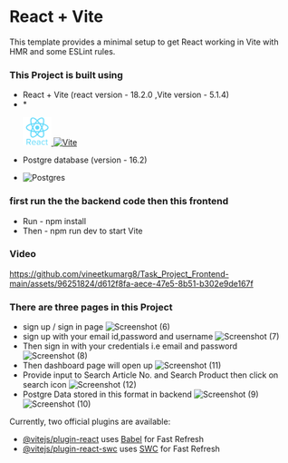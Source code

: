 # React  + Vite  
This template provides a minimal setup to get React working in Vite with HMR and some ESLint rules.
### This Project is built using 
*  React + Vite (react version - 18.2.0 ,Vite version - 5.1.4)
*  *<p align="left"> </a> <a href = "https://reactjs.org/" target="_blank" rel="noreferrer"> <img src="https://raw.githubusercontent.com/devicons/devicon/master/icons/react/react-original-wordmark.svg" alt="react" width="50" height="50"/> </a> <a href = "https://vitejs.dev/" target="_blank" rel="noreferrer" target="_blank" rel="noreferrer"><img src = "https://upload.wikimedia.org/wikipedia/commons/f/f1/Vitejs-logo.svg" alt="Vite" width="50" height="50"/></a></p>
*  Postgre database (version - 16.2)
*  <p align = "right> </a> <a href = "https://www.postgresql.org/" target="_blank" rel="noreferrer"> <img src = "https://upload.wikimedia.org/wikipedia/commons/2/29/Postgresql_elephant.svg" alt = "Postgres" width="50" height="50"></a></p>
### first run the the backend code then this frontend
*  Run - npm install 
*  Then - npm run dev to start Vite
### Video
https://github.com/vineetkumarg8/Task_Project_Frontend-main/assets/96251824/d612f8fa-aece-47e5-8b51-b302e9de167f
### There are three pages in this Project
* sign up / sign in page
  ![Screenshot (6)](https://github.com/vineetkumarg8/Task_Project_Frontend-main/assets/96251824/e6e4e908-c4f1-4b13-9988-6a96ab43d47b)
* sign up with your email id,password and username
  ![Screenshot (7)](https://github.com/vineetkumarg8/Task_Project_Frontend-main/assets/96251824/86a9e6d5-f4cb-455d-954d-0ba958819d99)
* Then sign in with your credentials i.e email and password
  ![Screenshot (8)](https://github.com/vineetkumarg8/Task_Project_Frontend-main/assets/96251824/13cc6f5d-a168-47d9-ad4f-22ea229fcc24)
* Then dashboard page will open up
 ![Screenshot (11)](https://github.com/vineetkumarg8/Task_Project_Frontend-main/assets/96251824/1055c5dd-fad0-4889-aae3-1f239844dfbd)
* Provide input to Search Article No. and Search Product then click on search icon
 ![Screenshot (12)](https://github.com/vineetkumarg8/Task_Project_Frontend-main/assets/96251824/93c7cc22-f2a3-474f-9b1d-76a65312cf57)
* Postgre Data stored in this format in backend
 ![Screenshot (9)](https://github.com/vineetkumarg8/Task_Project_Frontend-main/assets/96251824/cbd94051-70bc-4aa5-8160-5a837aa447af)
![Screenshot (10)](https://github.com/vineetkumarg8/Task_Project_Frontend-main/assets/96251824/82555753-dd48-44ea-89bd-ec178bf3d20b)

  


Currently, two official plugins are available:

- [@vitejs/plugin-react](https://github.com/vitejs/vite-plugin-react/blob/main/packages/plugin-react/README.md) uses [Babel](https://babeljs.io/) for Fast Refresh
- [@vitejs/plugin-react-swc](https://github.com/vitejs/vite-plugin-react-swc) uses [SWC](https://swc.rs/) for Fast Refresh
